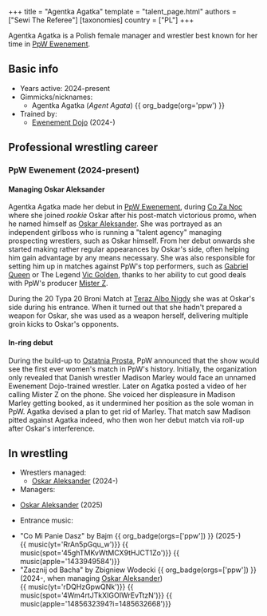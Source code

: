 +++
title = "Agentka Agatka"
template = "talent_page.html"
authors = ["Sewi The Referee"]
[taxonomies]
country = ["PL"]
+++

Agentka Agatka is a Polish female manager and wrestler best known for her time in [PpW Ewenement](@/o/ppw.md).

## Basic info

* Years active: 2024-present
* Gimmicks/nicknames:
  - Agentka Agatka (_Agent Agata_) {{ org_badge(org='ppw') }}
* Trained by:
  - [Ewenement Dojo](@/o/ewenement-dojo.md) (2024-)

## Professional wrestling career

### PpW Ewenement (2024-present)

#### Managing Oskar Aleksander

Agentka Agatka made her debut in [PpW Ewenement](@/o/ppw.md), during [Co Za Noc](@/e/ppw/2024-10-26-ppw-co-za-noc.md) where she joined _rookie_ Oskar after his post-match victorious promo, when he named himself as [Oskar Aleksander](@/w/oskar-aleksander.md).
She was portrayed as an independent girlboss who is running a "talent agency" managing prospecting wrestlers, such as Oskar himself.
From her debut onwards she started making rather regular appearances by Oskar's side, often helping him gain advantage by any means necessary.
She was also responsible for setting him up in matches against PpW's top performers, such as [Gabriel Queen](@/w/gabriel-queen.md) or The Legend [Vic Golden](@/w/vic-golden.md), thanks to her ability to cut good deals with PpW's producer [Mister Z](@/w/mister-z.md).

During the 20 Typa 20 Broni Match at [Teraz Albo Nigdy](content/e/ppw/2025-03-15-ppw-teraz-albo-nigdy.md) she was at Oskar's side during his entrance. When it turned out that she hadn't prepared a weapon for Oskar, she was used as a weapon herself, delivering multiple groin kicks to Oskar's opponents.

#### In-ring debut

During the build-up to [Ostatnia Prosta](@/e/ppw/2025-04-30-ppw-ostatnia-prosta.md), PpW announced that the show would see the first ever women's match in PpW's history.
Initially, the organization only revealed that Danish wrestler Madison Marley would face an unnamed Ewenement Dojo-trained wrestler.
Later on Agatka posted a video of her calling Mister Z on the phone. She voiced her displeasure in Madison Marley getting booked, as it undermined her position as the sole woman in PpW. Agatka devised a plan to get rid of Marley. That match saw Madison pitted against Agatka indeed, who then won her debut match via roll-up after Oskar's interference.

## In wrestling

* Wrestlers managed:
  - [Oskar Aleksander](@/w/oskar-aleksander.md) (2024-)
 * Managers:
  - [Oskar Aleksander](@/w/oskar-aleksander.md) (2025)
 * Entrance music:
  - "Co Mi Panie Dasz" by Bajm
    {{ org_badge(orgs=['ppw']) }} (2025-) <br>
    {{ music(yt='RrAn5pGqu_w')}}
    {{ music(spot='45ghTMKvWtMCX9tHJCT1Zo')}}
    {{ music(apple='1433949584')}}
  - "Zacznij od Bacha" by Zbigniew Wodecki
    {{ org_badge(orgs=['ppw']) }} (2024-, when managing [Oskar Aleksander](@/w/oskar-aleksander.md)) <br>
    {{ music(yt='rDQHzGpwQNk')}}
    {{ music(spot='4Wm4rtJTkXIGOIWrEvTtzN')}}
    {{ music(apple='1485632394?i=1485632668')}}
